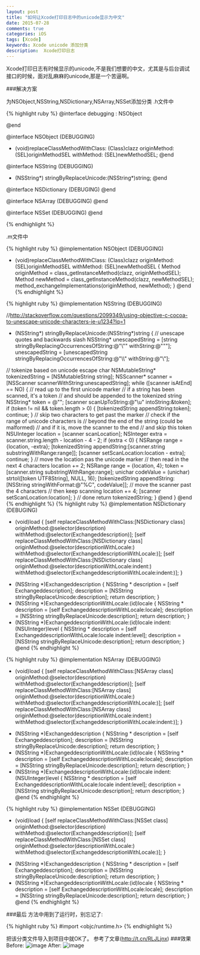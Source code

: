```yaml
---
layout: post
title: "如何让Xcode打印日志中的unicode显示为中文"
date: 2015-07-28
comments: true
categories: iOS
tags: [Xcode]
keywords: Xcode unicode 添加分类
description:  Xcode打印日志
---
```

 Xcode打印日志有时候显示的unicode,不是我们想要的中文，尤其是与后台调试接口的时候，面对乱麻麻的unicode,那是一个苦逼啊。
 
###解决方案

为NSObject,NSString,NSDictionary,NSArray,NSSet添加分类
.h文件中

{% highlight ruby %}
@interface debugging : NSObject

@end

@interface NSObject (DEBUGGING)
+ (void)replaceClassMethodWithClass: (Class)clazz originMethod: (SEL)originMethodSEL withMethod: (SEL)newMethodSEL;
@end

@interface NSString (DEBUGGING)
+ (NSString*) stringByReplaceUnicode:(NSString*)string;
@end

@interface NSDictionary (DEBUGING)
@end

@interface NSArray (DEBUGGING)
@end

@interface NSSet (DEBUGGING)
@end

{% endhighlight %}

.m文件中

{% highlight ruby %}
@implementation NSObject (DEBUGGING)
+ (void)replaceClassMethodWithClass: (Class)clazz originMethod: (SEL)originMethodSEL withMethod: (SEL)newMethodSEL
{
Method originMethod = class_getInstanceMethod(clazz, originMethodSEL);
Method newMethod = class_getInstanceMethod(clazz, newMethodSEL);
method_exchangeImplementations(originMethod, newMethod);
}
@end
{% endhighlight %}

{% highlight ruby %}
@implementation NSString (DEBUGGING)

//http://stackoverflow.com/questions/2099349/using-objective-c-cocoa-to-unescape-unicode-characters-ie-u1234?lq=1
+ (NSString*) stringByReplaceUnicode:(NSString*)string
{
// unescape quotes and backwards slash
NSString* unescapedString = [string stringByReplacingOccurrencesOfString:@"\\\"" withString:@"\""];
unescapedString = [unescapedString stringByReplacingOccurrencesOfString:@"\\\\" withString:@"\\"];

// tokenize based on unicode escape char
NSMutableString* tokenizedString = [NSMutableString string];
NSScanner* scanner = [NSScanner scannerWithString:unescapedString];
while ([scanner isAtEnd] == NO)
{
// read up to the first unicode marker
// if a string has been scanned, it's a token
// and should be appended to the tokenized string
NSString* token = @"";
[scanner scanUpToString:@"\\u" intoString:&token];
if (token != nil && token.length > 0)
{
[tokenizedString appendString:token];
continue;
}
// skip two characters to get past the marker
// check if the range of unicode characters is
// beyond the end of the string (could be malformed)
// and if it is, move the scanner to the end
// and skip this token
NSUInteger location = [scanner scanLocation];
NSInteger extra = scanner.string.length - location - 4 - 2;
if (extra < 0)
{
NSRange range = {location, -extra};
[tokenizedString appendString:[scanner.string substringWithRange:range]];
[scanner setScanLocation:location - extra];
continue;
}
// move the location pas the unicode marker
// then read in the next 4 characters
location += 2;
NSRange range = {location, 4};
token = [scanner.string substringWithRange:range];
unichar codeValue = (unichar) strtol([token UTF8String], NULL, 16);
[tokenizedString appendString:[NSString stringWithFormat:@"%C", codeValue]];
// move the scanner past the 4 characters
// then keep scanning
location += 4;
[scanner setScanLocation:location];
}
// done
return tokenizedString;
}
@end
}
@end
{% endhighlight %}
{% highlight ruby %}
@implementation NSDictionary (DEBUGING)

+ (void)load
{
[self replaceClassMethodWithClass:[NSDictionary class] originMethod:@selector(description) withMethod:@selector(Exchangeddescription)];
[self replaceClassMethodWithClass:[NSDictionary class] originMethod:@selector(descriptionWithLocale:) withMethod:@selector(ExchangeddescriptionWithLocale:)];
[self replaceClassMethodWithClass:[NSDictionary class] originMethod:@selector(descriptionWithLocale:indent:) withMethod:@selector(ExchangeddescriptionWithLocale:indent:)];
}

- (NSString *)Exchangeddescription
{
NSString * description = [self Exchangeddescription];
description = [NSString stringByReplaceUnicode:description];
return description;
}
- (NSString *)ExchangeddescriptionWithLocale:(id)locale
{
NSString * description = [self ExchangeddescriptionWithLocale:locale];
description = [NSString stringByReplaceUnicode:description];
return description;
}
- (NSString *)ExchangeddescriptionWithLocale:(id)locale indent:(NSUInteger)level
{
NSString * description = [self ExchangeddescriptionWithLocale:locale indent:level];
description = [NSString stringByReplaceUnicode:description];
return description;
}
@end
{% endhighlight %}

{% highlight ruby %}
@implementation NSArray (DEBUGGING)

+ (void)load
{
[self replaceClassMethodWithClass:[NSArray class] originMethod:@selector(description) withMethod:@selector(Exchangeddescription)];
[self replaceClassMethodWithClass:[NSArray class] originMethod:@selector(descriptionWithLocale:) withMethod:@selector(ExchangeddescriptionWithLocale:)];
[self replaceClassMethodWithClass:[NSArray class] originMethod:@selector(descriptionWithLocale:indent:) withMethod:@selector(ExchangeddescriptionWithLocale:indent:)];
}
- (NSString *)Exchangeddescription
{
NSString * description = [self Exchangeddescription];
description = [NSString stringByReplaceUnicode:description];
return description;
}
- (NSString *)ExchangeddescriptionWithLocale:(id)locale
{
NSString * description = [self ExchangeddescriptionWithLocale:locale];
description = [NSString stringByReplaceUnicode:description];
return description;
}
- (NSString *)ExchangeddescriptionWithLocale:(id)locale indent:(NSUInteger)level
{
NSString * description = [self ExchangeddescriptionWithLocale:locale indent:level];
description = [NSString stringByReplaceUnicode:description];
return description;
}
@end
{% endhighlight %}

{% highlight ruby %}
@implementation NSSet (DEBUGGING)
+ (void)load
{
[self replaceClassMethodWithClass:[NSSet class] originMethod:@selector(description) withMethod:@selector(Exchangeddescription)];
[self replaceClassMethodWithClass:[NSSet class] originMethod:@selector(descriptionWithLocale:) withMethod:@selector(ExchangeddescriptionWithLocale:)];
}
- (NSString *)Exchangeddescription
{
NSString * description = [self Exchangeddescription];
description = [NSString stringByReplaceUnicode:description];
return description;
}
- (NSString *)ExchangeddescriptionWithLocale:(id)locale
{
NSString * description = [self ExchangeddescriptionWithLocale:locale];
description = [NSString stringByReplaceUnicode:description];
return description;
}
@end
{% endhighlight %}

###最后
方法中用到了运行时，别忘记了:

{% highlight ruby %}
#import <objc/runtime.h>
{% endhighlight %}

把该分类文件导入到项目中就OK了。
参考了文章(http://t.cn/RLJLjnx)
###效果
Before:
![image](/images/Tool/tool_3.png)
After:
![image](/images/Tool/tool_4.png)




